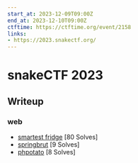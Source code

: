 ```yaml
---
start_at: 2023-12-09T09:00Z
end_at: 2023-12-10T09:00Z
ctftime: https://ctftime.org/event/2158
links:
- https://2023.snakectf.org/
---
```


# snakeCTF 2023

## Writeup

### web

- [smartest fridge](web/smartest_fridge/index.md) [80 Solves]
- [springbrut](web/springbrut/index.md) [9 Solves]
- [phpotato](web/phpotato/index.md) [8 Solves]
